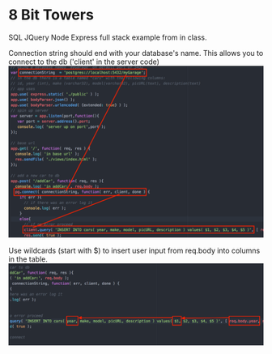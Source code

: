 8 Bit Towers
============

SQL JQuery Node Express full stack example from in class.

Connection string should end with your database's name.
This allows you to connect to the db ('client' in the server code)
![Connection String](images/connectionString.png)

Use wildcards (start with $) to insert user input from req.body into columns in the table. 
![Connection String](images/insertWithWildcards.png)